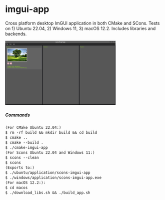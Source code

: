 # imgui-app
Cross platform desktop ImGUI application in both CMake and SCons. Tests on 1) Ubuntu 22.04, 2) Windows 11, 3) macOS 12.2. Includes libraries and backends.

<img src="data/screenshot20240530.png" alt="capture" width="70%" />

##### Commands
```
(For CMake Ubuntu 22.04:)
$ rm -rf build && mkdir build && cd build
$ cmake ..
$ cmake --build .
$ ./cmake-imgui-app
(For Scons Ubuntu 22.04 and Windows 11:)
$ scons --clean
$ scons
(Exports to:)
$ ./ubuntu/application/scons-imgui-app
$ ./windows/application/scons-imgui-app.exe
(For macOS 12.2:):
$ cd macos
$ ./download_libs.sh && ./build_app.sh
```



